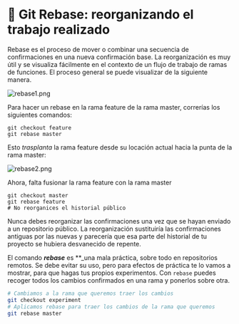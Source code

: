 # 🦊 Git Rebase: reorganizando el trabajo realizado



Rebase es el proceso de mover o combinar una secuencia de confirmaciones en una nueva confirmación base. La reorganización es muy útil y se visualiza fácilmente en el contexto de un flujo de trabajo de ramas de funciones. El proceso general se puede visualizar de la siguiente manera.

![rebase1.png](https://static.platzi.com/media/user\_upload/rebase1-45694a4e-3411-4785-8d6a-1545057ee1fc.jpg)

Para hacer un rebase en la rama feature de la rama master, correrías los siguientes comandos:

```
git checkout feature
git rebase master
```

Esto _trasplanta_ la rama feature desde su locación actual hacia la punta de la rama master:

![rebase2.png](https://static.platzi.com/media/user\_upload/rebase2-3bcb1804-1167-4d2f-af90-c7fed7a7fd6c.jpg)

Ahora, falta fusionar la rama feature con la rama master

```
git checkout master
git rebase feature
# No reorganices el historial público
```

Nunca debes reorganizar las confirmaciones una vez que se hayan enviado a un repositorio público. La reorganización sustituiría las confirmaciones antiguas por las nuevas y parecería que esa parte del historial de tu proyecto se hubiera desvanecido de repente.

El comando _**rebase**_ es \*\*\_una mala práctica, sobre todo en repositorios remotos. Se debe evitar su uso, pero para efectos de práctica te lo vamos a mostrar, para que hagas tus propios experimentos. Con `rebase` puedes recoger todos los cambios confirmados en una rama y ponerlos sobre otra.

```bash
# Cambiamos a la rama que queremos traer los cambios
git checkout experiment
# Aplicamos rebase para traer los cambios de la rama que queremos 
git rebase master
```
